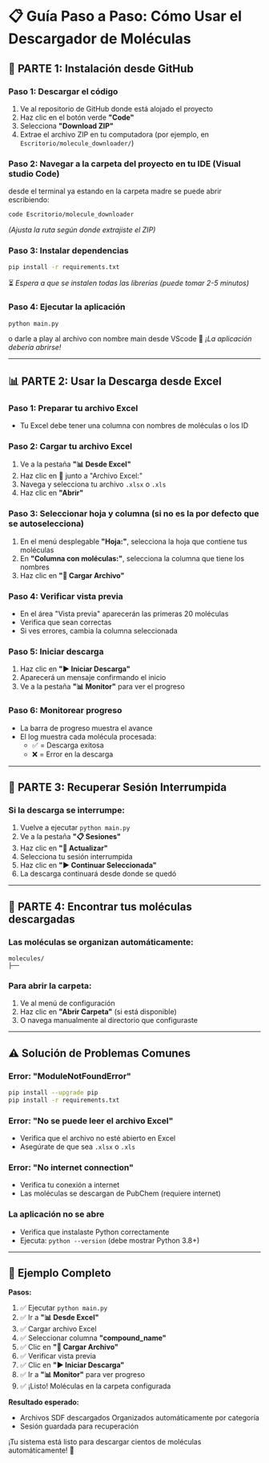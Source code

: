 # 📋 Guía Paso a Paso: Cómo Usar el Descargador de Moléculas

## 🚀 PARTE 1: Instalación desde GitHub

### Paso 1: Descargar el código
1. Ve al repositorio de GitHub donde está alojado el proyecto
2. Haz clic en el botón verde **"Code"** 
3. Selecciona **"Download ZIP"**
4. Extrae el archivo ZIP en tu computadora (por ejemplo, en `Escritorio/molecule_downloader/`)



### Paso 2: Navegar a la carpeta del proyecto en tu IDE (Visual studio Code)
desde el terminal ya estando en la carpeta madre se puede abrir escribiendo:
```bash
code Escritorio/molecule_downloader
```
*(Ajusta la ruta según donde extrajiste el ZIP)*

### Paso 3: Instalar dependencias

```bash
pip install -r requirements.txt
```
⏳ *Espera a que se instalen todas las librerías (puede tomar 2-5 minutos)*

### Paso 4: Ejecutar la aplicación
```bash
python main.py
```
o darle a play al archivo con nombre main desde VScode
🎉 *¡La aplicación debería abrirse!*

---

## 📊 PARTE 2: Usar la Descarga desde Excel

### Paso 1: Preparar tu archivo Excel
- Tu Excel debe tener una columna con nombres de moléculas o los ID

### Paso 2: Cargar tu archivo Excel
1. Ve a la pestaña **"📊 Desde Excel"**
2. Haz clic en **📁** junto a "Archivo Excel:"
3. Navega y selecciona tu archivo `.xlsx` o `.xls`
4. Haz clic en **"Abrir"**

### Paso 3: Seleccionar hoja y columna (si no es la por defecto que se autoselecciona)
1. En el menú desplegable **"Hoja:"**, selecciona la hoja que contiene tus moléculas
2. En **"Columna con moléculas:"**, selecciona la columna que tiene los nombres
3. Haz clic en **"🔄 Cargar Archivo"**

### Paso 4: Verificar vista previa
- En el área "Vista previa" aparecerán las primeras 20 moléculas
- Verifica que sean correctas
- Si ves errores, cambia la columna seleccionada

### Paso 5: Iniciar descarga
1. Haz clic en **"▶️ Iniciar Descarga"**
2. Aparecerá un mensaje confirmando el inicio
3. Ve a la pestaña **"📊 Monitor"** para ver el progreso

### Paso 6: Monitorear progreso
- La barra de progreso muestra el avance
- El log muestra cada molécula procesada:
  - ✅ = Descarga exitosa
  - ❌ = Error en la descarga

---

## 🔄 PARTE 3: Recuperar Sesión Interrumpida

### Si la descarga se interrumpe:
1. Vuelve a ejecutar `python main.py`
2. Ve a la pestaña **"📋 Sesiones"**
3. Haz clic en **"🔄 Actualizar"**
4. Selecciona tu sesión interrumpida
5. Haz clic en **"▶️ Continuar Seleccionada"**
6. La descarga continuará desde donde se quedó

---

## 📁 PARTE 4: Encontrar tus moléculas descargadas

### Las moléculas se organizan automáticamente:
```
molecules/
├── 
```

### Para abrir la carpeta:
1. Ve al menú de configuración
2. Haz clic en **"Abrir Carpeta"** (si está disponible)
3. O navega manualmente al directorio que configuraste

---

## ⚠️ Solución de Problemas Comunes

### Error: "ModuleNotFoundError"
```bash
pip install --upgrade pip
pip install -r requirements.txt
```

### Error: "No se puede leer el archivo Excel"
- Verifica que el archivo no esté abierto en Excel
- Asegúrate de que sea `.xlsx` o `.xls`

### Error: "No internet connection"
- Verifica tu conexión a internet
- Las moléculas se descargan de PubChem (requiere internet)

### La aplicación no se abre
- Verifica que instalaste Python correctamente
- Ejecuta: `python --version` (debe mostrar Python 3.8+)

---

## 🎯 Ejemplo Completo


**Pasos:**
1. ✅ Ejecutar `python main.py`
2. ✅ Ir a **"📊 Desde Excel"**
3. ✅ Cargar archivo Excel
4. ✅ Seleccionar columna **"compound_name"**
5. ✅ Clic en **"🔄 Cargar Archivo"**
6. ✅ Verificar vista previa
7. ✅ Clic en **"▶️ Iniciar Descarga"**
8. ✅ Ir a **"📊 Monitor"** para ver progreso
9. ✅ ¡Listo! Moléculas en la carpeta configurada

**Resultado esperado:**
- Archivos SDF descargados
  Organizados automáticamente por categoría
- Sesión guardada para recuperación

¡Tu sistema está listo para descargar cientos de moléculas automáticamente! 🧬
